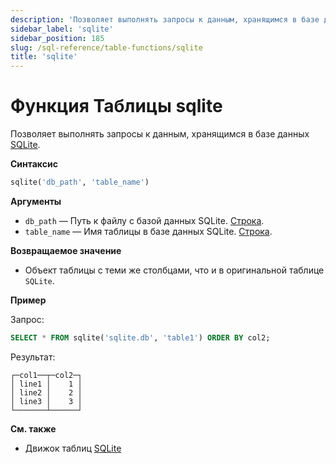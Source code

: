 ```yaml
---
description: 'Позволяет выполнять запросы к данным, хранящимся в базе данных SQLite.'
sidebar_label: 'sqlite'
sidebar_position: 185
slug: /sql-reference/table-functions/sqlite
title: 'sqlite'
---
```



# Функция Таблицы sqlite

Позволяет выполнять запросы к данным, хранящимся в базе данных [SQLite](../../engines/database-engines/sqlite.md).

**Синтаксис**

```sql
sqlite('db_path', 'table_name')
```

**Аргументы**

- `db_path` — Путь к файлу с базой данных SQLite. [Строка](../../sql-reference/data-types/string.md).
- `table_name` — Имя таблицы в базе данных SQLite. [Строка](../../sql-reference/data-types/string.md).

**Возвращаемое значение**

- Объект таблицы с теми же столбцами, что и в оригинальной таблице `SQLite`.

**Пример**

Запрос:

```sql
SELECT * FROM sqlite('sqlite.db', 'table1') ORDER BY col2;
```

Результат:

```text
┌─col1──┬─col2─┐
│ line1 │    1 │
│ line2 │    2 │
│ line3 │    3 │
└───────┴──────┘
```

**См. также**

- Движок таблиц [SQLite](../../engines/table-engines/integrations/sqlite.md)
